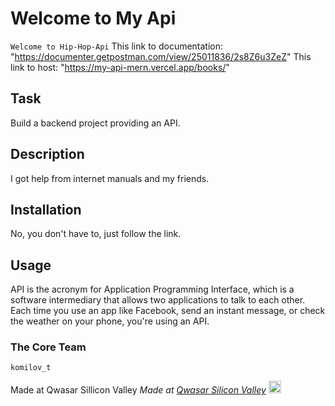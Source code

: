 # Welcome to My Api
``
Welcome to Hip-Hop-Api
``
This link to documentation: "https://documenter.getpostman.com/view/25011836/2s8Z6u3ZeZ"
This link to host: "https://my-api-mern.vercel.app/books/"

## Task
Build a backend project providing an API.

## Description
I got help from internet manuals and my friends.

## Installation
No, you don't have to, just follow the link.

## Usage
API is the acronym for Application Programming Interface, which is a software intermediary that allows two applications to talk to each other.
Each time you use an app like Facebook, send an instant message, or check the weather on your phone, you're using an API.

### The Core Team
``
komilov_t
``

Made at Qwasar Sillicon Valley
<span><i>Made at <a href='https://qwasar.io'>Qwasar Silicon Valley</a></i></span>
<span><img alt='Qwasar Silicon Valley Logo' src='https://storage.googleapis.com/qwasar-public/qwasar-logo_50x50.png' width='20px'></span>